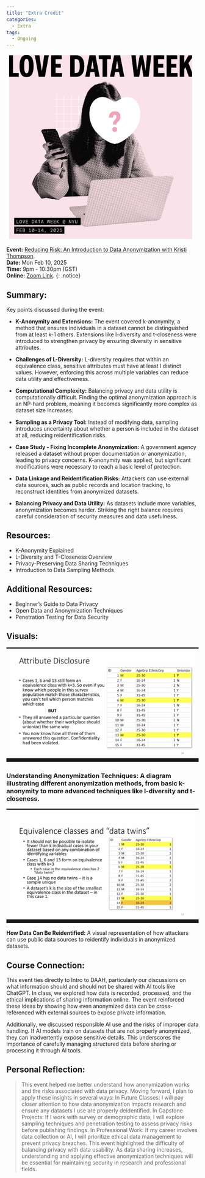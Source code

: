 ```yaml
---
title: "Extra Credit"
categories:
  - Extra
tags:
  - Ongoing
---
```

![This is a Extra Credit Poster image](/assets/images/extra-credit-event.png "This is a Extra Credit Poster image.")

**Event:** [Reducing Risk: An Introduction to Data Anonymization with Kristi Thompson](https://nyu.libcal.com/event/13661742?f=h).
<br/>
**Date:** Mon Feb 10, 2025 
<br/>
**Time:** 9pm - 10:30pm (GST)
<br/>
**Online:** [Zoom Link](https://nyu.zoom.us/j/92900010001).
{: .notice}

## Summary:

Key points discussed during the event:
* **K-Anonymity and Extensions:** The event covered k-anonymity, a method that ensures individuals in a dataset cannot be distinguished from at least k-1 others. Extensions like l-diversity and t-closeness were introduced to strengthen privacy by ensuring diversity in sensitive attributes.

* **Challenges of L-Diversity:** L-diversity requires that within an equivalence class, sensitive attributes must have at least l distinct values. However, enforcing this across multiple variables can reduce data utility and effectiveness.

* **Computational Complexity:** Balancing privacy and data utility is computationally difficult. Finding the optimal anonymization approach is an NP-hard problem, meaning it becomes significantly more complex as dataset size increases.

* **Sampling as a Privacy Tool:** Instead of modifying data, sampling introduces uncertainty about whether a person is included in the dataset at all, reducing reidentification risks.

* **Case Study - Fixing Incomplete Anonymization:** A government agency released a dataset without proper documentation or anonymization, leading to privacy concerns. K-anonymity was applied, but significant modifications were necessary to reach a basic level of protection.

* **Data Linkage and Reidentification Risks:** Attackers can use external data sources, such as public records and location tracking, to reconstruct identities from anonymized datasets.

* **Balancing Privacy and Data Utility:** As datasets include more variables, anonymization becomes harder. Striking the right balance requires careful consideration of security measures and data usefulness.

## Resources: 

* K-Anonymity Explained
* L-Diversity and T-Closeness Overview
* Privacy-Preserving Data Sharing Techniques
* Introduction to Data Sampling Methods

## Additional Resources: 

* Beginner’s Guide to Data Privacy
* Open Data and Anonymization Techniques
* Penetration Testing for Data Security

## Visuals: 

![This is a Extra Credit How Data Can Be Reidentified image](/assets/images/extra-credit-howDataCanBeReidentified.png "This is a Extra Credit How Data Can Be Reidentified image.")

### Understanding Anonymization Techniques: A diagram illustrating different anonymization methods, from basic k-anonymity to more advanced techniques like l-diversity and t-closeness.

![This is a Extra Credit Understanding Anonymization Techniques image](/assets/images/extra-credit-understandingAnonymizationTechniques.png "This is a Extra Credit Understanding Anonymization Techniques image.")

**How Data Can Be Reidentified:** A visual representation of how attackers can use public data sources to reidentify individuals in anonymized datasets.

## Course Connection:

This event ties directly to Intro to DAAH, particularly our discussions on what information should and should not be shared with AI tools like ChatGPT. In class, we explored how data is recorded, processed, and the ethical implications of sharing information online. The event reinforced these ideas by showing how even anonymized data can be cross-referenced with external sources to expose private information.

Additionally, we discussed responsible AI use and the risks of improper data handling. If AI models train on datasets that are not properly anonymized, they can inadvertently expose sensitive details. This underscores the importance of carefully managing structured data before sharing or processing it through AI tools.

## Personal Reflection: 

> This event helped me better understand how anonymization works and the risks associated with data privacy. Moving forward, I plan to apply these insights in several ways:
In Future Classes: I will pay closer attention to how data anonymization impacts research and ensure any datasets I use are properly deidentified.
In Capstone Projects: If I work with survey or demographic data, I will explore sampling techniques and penetration testing to assess privacy risks before publishing findings.
In Professional Work: If my career involves data collection or AI, I will prioritize ethical data management to prevent privacy breaches.
This event highlighted the difficulty of balancing privacy with data usability. As data sharing increases, understanding and applying effective anonymization techniques will be essential for maintaining security in research and professional fields.